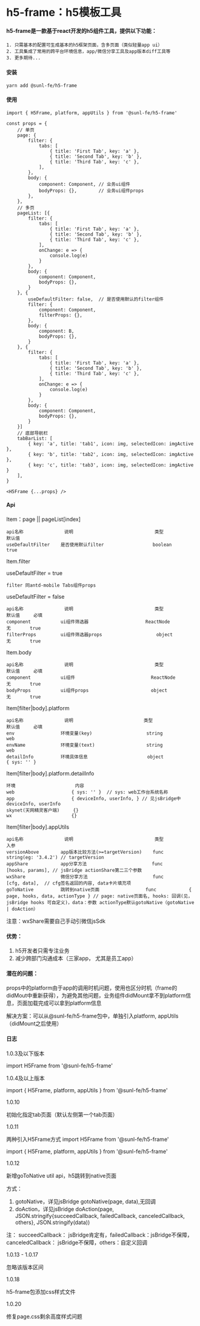 # h5-frame：h5模板工具

#### h5-frame是一款基于react开发的h5组件工具，提供以下功能：

	1. 只需基本的配置可生成基本的h5框架页面，含多页面（类似轻量app ui）
	2. 工具集成了常用的跨平台环境信息，app/微信分享工具及app版本diff工具等
	3. 更多期待...

#### 安装

	yarn add @sunl-fe/h5-frame

#### 使用

	import { H5Frame, platform, appUtils } from '@sunl-fe/h5-frame'

	const props = {
		// 单页
		page: {
			filter: {
				tabs: [
					{ title: 'First Tab', key: 'a' },
					{ title: 'Second Tab', key: 'b' },
					{ title: 'Third Tab', key: 'c' },
				],
			},
			body: {
				component: Component, // 业务ui组件
				bodyProps: {},        // 业务ui组件props
			},
		},
		// 多页
		pageList: [{
			filter: {
				tabs: [
					{ title: 'First Tab', key: 'a' },
					{ title: 'Second Tab', key: 'b' },
					{ title: 'Third Tab', key: 'c' },
				],
				onChange: e => {
					console.log(e)
				}
			},
			body: {
				component: Component,
				bodyProps: {},
			}
		}, {
			useDefaultFilter: false,  // 是否使用默认的filter组件
			filter: {
				component: Component,
				filterProps: {},
			},
			body: {
				component: B,
				bodyProps: {},
			}
		}, {
			filter: {
				tabs: [
					{ title: 'First Tab', key: 'a' },
					{ title: 'Second Tab', key: 'b' },
					{ title: 'Third Tab', key: 'c' },
				],
				onChange: e => {
					console.log(e)
				}
			},
			body: {
				component: Component,
				bodyProps: {},
			}
		}]
		// 底部导航栏
		tabBarList: [
			{ key: 'a', title: 'tab1', icon: img, selectedIcon: imgActive },
			{ key: 'b', title: 'tab2', icon: img, selectedIcon: imgActive },
			{ key: 'c', title: 'tab3', icon: img, selectedIcon: imgActive }
		],
	}

	<H5Frame {...props} />

#### Api

Item：page || pageList[index]

	api名称				说明								类型				默认值				
	useDefaultFilter	是否使用默认filter				  boolean			true

Item.filter

useDefaultFilter = true

	filter 同antd-mobile Tabs组件props

useDefaultFilter = false

	api名称				说明								类型				默认值		必填
	component			ui组件筛选器				   		ReactNode			无		true
	filterProps			ui组件筛选器props			    	object				无		true

Item.body

	api名称				说明								类型				默认值		必填
	component			ui组件							ReactNode			无		true
	bodyProps			ui组件props						object				无		true


Item[filter|body].platform

	api名称				说明							类型					默认值		必填
	env					环境变量(key)				     string				web			
	envName				环境变量(text)	   				 string				web		
	detailInfo			环境具体信息						object				{ sys: '' }

Item[filter|body].platform.detailInfo

	环境						内容
	web						{ sys: '' }  // sys: web工作台系统名称
	app						{ deviceInfo, userInfo, } // 见jsBridge中deviceInfo, userInfo
	skynet(天网精灵客户端)		{}
	wx						{}

Item[filter|body].appUtils

	api名称				说明								类型				入参
	versionAbove		app版本比较方法(>=targetVersion)	  func			string(eg: '3.4.2') // targetVersion
	appShare			app分享方法						   func			[hooks, params], // jsBridge actionShare第二三个参数
	wxShare				微信分享方法						  func			[cfg, data],  // cfg签名返回的内容, data卡片填充项
	goToNative			跳转到native页面					func			{ page, hooks, data, actionType } // page: native页面名, hooks: 回调(见，jsBridge hooks 可自定义)，data：参数 actionType默认gotoNative（gotoNative | doAction）

注意：wxShare需要自己手动引微信jsSdk

#### 优势：

1. h5开发者只需专注业务
2. 减少跨部门沟通成本（三家app， 尤其是员工app）

#### 潜在的问题：

props中的platform由于app的调用时机问题，使用也区分时机（frame的didMout中重新获得），为避免其他问题，业务组件didMount拿不到platform信息，页面加载完成可以拿到platform信息

解决方案：可以从@sunl-fe/h5-frame包中，单独引入platform, appUtils（didMount之后使用）

#### 日志

1.0.3及以下版本

import H5Frame from '@sunl-fe/h5-frame'

1.0.4及以上版本

import { H5Frame, platform, appUtils } from '@sunl-fe/h5-frame'

1.0.10

初始化指定tab页面（默认左侧第一个tab页面）

1.0.11

两种引入H5Frame方式
import H5Frame from '@sunl-fe/h5-frame'

import { H5Frame, platform, appUtils } from '@sunl-fe/h5-frame'

1.0.12

新增goToNative util api，h5跳转到native页面

方式： 

1. gotoNative，详见jsBridge gotoNative(page, data),无回调
2. doAction，详见jsBridge doAction(page, JSON.stringify{succeedCallback, failedCallback, canceledCallback, others}, JSON.stringify(data))

注： succeedCallback： jsBridge肯定有，failedCallback：jsBridge不保障， canceledCallback： jsBridge不保障，others：自定义回调

1.0.13 - 1.0.17

忽略该版本区间

1.0.18

h5-frame包添加css样式文件

1.0.20

修复page.css剩余高度样式问题
